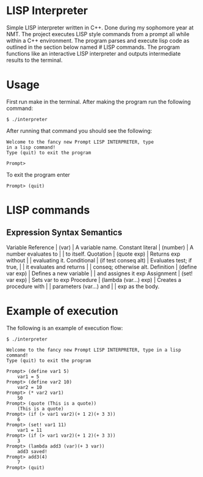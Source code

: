 # LISP Interpreter
Simple LISP interpreter written in C++. Done during my sophomore
year at NMT.
The project executes LISP style commands from a prompt all while
within a C++ environment. The program parses and execute lisp
code  as outlined in the section below named # LISP commands.
The program functions like an interactive LISP interpreter and
outputs intermediate results to the terminal.

# Usage
First run make in the terminal.
After making the program run the following command:

    $ ./interpreter

After running that command you should see the following:

    Welcome to the fancy new Prompt LISP INTERPRETER, type
    in a lisp command!
    Type (quit) to exit the program

    Prompt>

To exit the program enter

    Prompt> (quit)

# LISP commands

Expression            Syntax                   Semantics
--------------------------------------------------------------------
Variable Reference | (var)                  | A variable name.
Constant literal   | (number)               | A number evaluates to
                   |                        | to itself.
Quotation          | (quote exp)            | Returns exp without
                   |                        | evaluating it.
Conditional        | (if test conseq alt)   | Evaluates test; if true,
                   |                        | it evaluates and returns
                   |                        | conseq; otherwise alt.
Definition         | (define var exp)       | Defines a new variable
                   |                        | and assignes it exp
Assignment         | (set! var exp)         | Sets var to exp
Procedure          | (lambda (var...) exp)  | Creates a procedure with
                   |                        | parameters (var...) and
                   |                        | exp as the body.

# Example of execution
The following is an example of execution flow:

    $ ./interpreter

    Welcome to the fancy new Prompt LISP INTERPRETER, type in a lisp command!
    Type (quit) to exit the program

    Prompt> (define var1 5)
        var1 = 5
    Prompt> (define var2 10)
        var2 = 10
    Prompt> (* var2 var1)
        50
    Prompt> (quote (This is a quote))
        (This is a quote)
    Prompt> (if (> var1 var2)(+ 1 2)(+ 3 3))
        6
    Prompt> (set! var1 11)
        var1 = 11
    Prompt> (if (> var1 var2)(+ 1 2)(+ 3 3))
        3
    Prompt> (lambda add3 (var)(+ 3 var))   
        add3 saved!
    Prompt> add3(4)
        7
    Prompt> (quit)
